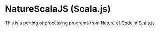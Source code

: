 # NatureScalaJS (Scala.js)

This is a porting of processing programs from [Nature of Code](http://natureofcode.com) in [Scala.js](http://www.scala-js.org/).
